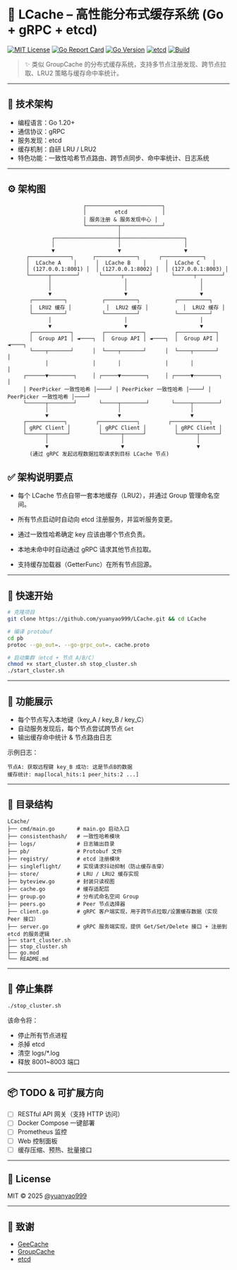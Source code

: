 # 🚀 LCache – 高性能分布式缓存系统 (Go + gRPC + etcd)

[![MIT License](https://img.shields.io/github/license/yuanyao999/LCache)](LICENSE)
[![Go Report Card](https://goreportcard.com/badge/github.com/yuanyao999/LCache)](https://goreportcard.com/report/github.com/yuanyao999/LCache)
[![Go Version](https://img.shields.io/badge/Go-1.20%2B-brightgreen)](https://golang.org/)
[![etcd](https://img.shields.io/badge/etcd-v3.5.x-blue)](https://github.com/etcd-io/etcd)
[![Build](https://img.shields.io/badge/build-passing-brightgreen)]()


> ✨ 类似 GroupCache 的分布式缓存系统，支持多节点注册发现、跨节点拉取、LRU2 策略与缓存命中率统计。

---

## 🔧 技术架构

- 编程语言：Go 1.20+
- 通信协议：gRPC
- 服务发现：etcd
- 缓存机制：自研 LRU / LRU2
- 特色功能：一致性哈希节点路由、跨节点同步、命中率统计、日志系统

---

## ⚙️ 架构图

```
                        ┌────────────────────────┐
                        │         etcd           │
                        │ 服务注册 & 服务发现中心 │
                        └──────────┬─────────────┘
                                   │
              ┌────────────────────┼────────────────────┐
              │                    │                    │
              ▼                    ▼                    ▼
      ┌─────────────┐      ┌─────────────┐      ┌─────────────┐
      │  LCache A    │      │  LCache B    │      │  LCache C    │
      │ (127.0.0.1:8001) │  │ (127.0.0.1:8002) │  │ (127.0.0.1:8003) │
      └──────┬────────┘      └──────┬────────┘      └──────┬────────┘
             │                       │                       │
             │                       │                       │
             ▼                       ▼                       ▼
       ┌──────────┐           ┌──────────┐           ┌──────────┐
       │  LRU2 缓存 │           │  LRU2 缓存 │           │  LRU2 缓存 │
       └──────────┘           └──────────┘           └──────────┘
             │                       │                       │
             ▼                       ▼                       ▼
       ┌────────────┐         ┌────────────┐         ┌────────────┐
       │  Group API │ ◄────┐  │  Group API │ ◄────┐  │  Group API │ ◄────┐
       └────┬───────┘      │  └────┬───────┘      │  └────┬───────┘      │
            │              │       │              │       │              │
     ┌──────▼────────┐     │ ┌─────▼────────┐     │ ┌─────▼────────┐     │
     │ PeerPicker 一致性哈希 │────┘ │ PeerPicker 一致性哈希 │────┘ │ PeerPicker 一致性哈希 │────┘
     └──────┬────────┘       └─────┬────────┘       └─────┬────────┘
            │                      │                      │
            ▼                      ▼                      ▼
     ┌────────────┐         ┌────────────┐         ┌────────────┐
     │ gRPC Client │         │ gRPC Client │         │ gRPC Client │
     └──────┬──────┘         └──────┬──────┘         └──────┬──────┘
            │                       │                       │
            ▼                       ▼                       ▼
       (通过 gRPC 发起远程数据拉取请求到目标 LCache 节点)

```

## ✅ 架构说明要点

- 每个 LCache 节点自带一套本地缓存（LRU2），并通过 Group 管理命名空间。

- 所有节点启动时自动向 etcd 注册服务，并监听服务变更。

- 通过一致性哈希确定 key 应该由哪个节点负责。

- 本地未命中时自动通过 gRPC 请求其他节点拉取。

- 支持缓存加载器（GetterFunc）在所有节点回源。



---

## 🚀 快速开始

```bash
# 克隆项目
git clone https://github.com/yuanyao999/LCache.git && cd LCache

# 编译 protobuf
cd pb
protoc --go_out=. --go-grpc_out=. cache.proto

# 启动集群（etcd + 节点 A/B/C）
chmod +x start_cluster.sh stop_cluster.sh
./start_cluster.sh
```

---

## 🧪 功能展示

- 每个节点写入本地键（key_A / key_B / key_C）
- 自动服务发现后，每个节点尝试跨节点 `Get`
- 输出缓存命中统计 & 节点路由日志

示例日志：

```
节点A: 获取远程键 key_B 成功: 这是节点B的数据
缓存统计: map[local_hits:1 peer_hits:2 ...]
```

---

## 📁 目录结构

```
LCache/
├── cmd/main.go       # main.go 启动入口
├── consistenthash/   # 一致性哈希模块
├── logs/             # 日志输出目录
├── pb/               # Protobuf 文件
├── registry/         # etcd 注册模块
├── singleflight/     # 实现请求抖动抑制（防止缓存击穿）
├── store/            # LRU / LRU2 缓存实现
├── byteview.go       # 封装只读视图
├── cache.go          # 缓存适配层
├── group.go          # 分布式命名空间 Group
├── peers.go          # Peer 节点选择器
├── client.go         # gRPC 客户端实现，用于跨节点拉取/设置缓存数据（实现 Peer 接口）
├── server.go         # gRPC 服务端实现，提供 Get/Set/Delete 接口 + 注册到 etcd 的服务逻辑
├── start_cluster.sh
├── stop_cluster.sh
├── go.mod
└── README.md
```

---

## 🧹 停止集群

```bash
./stop_cluster.sh
```

该命令将：

- 停止所有节点进程
- 杀掉 etcd
- 清空 logs/*.log
- 释放 8001~8003 端口

---

## 📦 TODO & 可扩展方向

- [ ] RESTful API 网关（支持 HTTP 访问）
- [ ] Docker Compose 一键部署
- [ ] Prometheus 监控
- [ ] Web 控制面板
- [ ] 缓存压缩、预热、批量接口

---

## 📜 License

MIT © 2025 [@yuanyao999](https://github.com/yuanyao999)

---

## 🙌 致谢

- [GeeCache](https://github.com/geektutu/7days-golang/tree/master/gee-cache)
- [GroupCache](https://github.com/golang/groupcache)
- [etcd](https://github.com/etcd-io/etcd)
